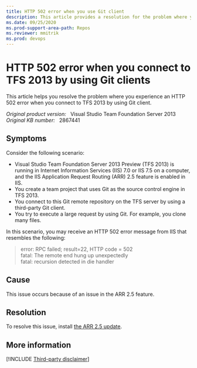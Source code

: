 ```yaml
---
title: HTTP 502 error when you use Git client 
description: This article provides a resolution for the problem where you experience an HTTP 502 error when you connect to TFS 2013 by using Git client.
ms.date: 09/25/2020
ms.prod-support-area-path: Repos
ms.reviewer: mmitrik
ms.prod: devops
---
```

# HTTP 502 error when you connect to TFS 2013 by using Git clients

This article helps you resolve the problem where you experience an HTTP 502 error when you connect to TFS 2013 by using Git client.

_Original product version:_ &nbsp; Visual Studio Team Foundation Server 2013  
_Original KB number:_ &nbsp; 2867441

## Symptoms

Consider the following scenario:

- Visual Studio Team Foundation Server 2013 Preview (TFS 2013) is running in Internet Information Services (IIS) 7.0 or IIS 7.5 on a computer, and the IIS Application Request Routing (ARR) 2.5 feature is enabled in IIS.
- You create a team project that uses Git as the source control engine in TFS 2013.
- You connect to this Git remote repository on the TFS server by using a third-party Git client.
- You try to execute a large request by using Git. For example, you clone many files.

In this scenario, you may receive an HTTP 502 error message from IIS that resembles the following:

> error: RPC failed; result=22, HTTP code = 502  
fatal: The remote end hung up unexpectedly  
fatal: recursion detected in die handler

## Cause

This issue occurs because of an issue in the ARR 2.5 feature.

## Resolution

To resolve this issue, install [the ARR 2.5 update](https://support.microsoft.com/help/2589179).

## More information

[!INCLUDE [Third-party disclaimer](../../includes/third-party-disclaimer.md)]
